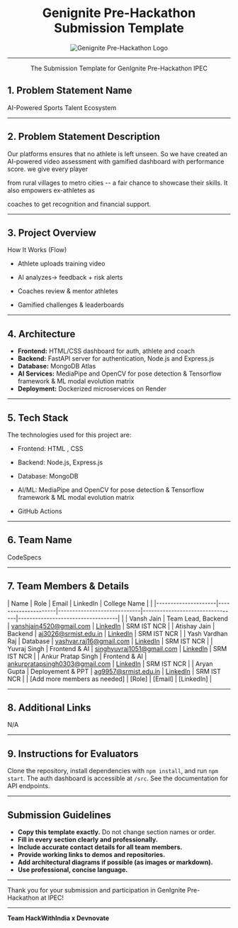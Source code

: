 <div align="center">

# Genignite Pre-Hackathon Submission Template 

<img src="assets/logo/f58664d6c437.jpg" alt="Genignite Pre-Hackathon Logo"/>

<br/>

---

The Submission Template for GenIgnite Pre-Hackathon IPEC

</div>

## 1. Problem Statement Name

 AI-Powered Sports Talent Ecosystem

---

## 2. Problem Statement Description

Our platforms ensures that no athlete is left unseen. So we
have created an AI-powered video assessment with gamified
dashboard with performance score. we give every player

from rural villages to metro cities -- a fair chance to
showcase their skills. It also empowers ex-athletes as

coaches to get recognition and financial support.

---

## 3. Project Overview

How It Works (Flow)

- Athlete uploads training video

- AI analyzes→ feedback + risk alerts

- Coaches review & mentor athletes

- Gamified challenges & leaderboards

---

## 4. Architecture

- **Frontend:** HTML/CSS dashboard for auth, athlete and coach 
- **Backend:** FastAPI server for authentication, Node.js and Express.js  
- **Database:** MongoDB Atlas  
- **AI Services:** MediaPipe and OpenCV for pose detection & Tensorflow framework & ML modal evolution matrix
- **Deployment:** Dockerized microservices on Render

---

## 5. Tech Stack

The technologies used for this project are:

- Frontend: HTML , CSS

- Backend: Node.js, Express.js

- Database: MongoDB

- AI/ML: MediaPipe and OpenCV for pose detection &
Tensorflow framework & ML modal evolution matrix

- GitHub Actions  

---

## 6. Team Name

CodeSpecs

---

## 7. Team Members & Details

| Name                | Role                | Email                       | LinkedIn                        | College Name                      |             |
|---------------------|---------------------|-----------------------------|---------------------------------|-----------------------------------|             |
| Vansh Jain          | Team Lead, Backend  | vanshjain4520@gmail.com          | [LinkedIn](https://www.linkedin.com/in/vansh-jain-567506219)   | SRM IST NCR |
| Atishay Jain        | Backend             | aj3026@srmist.edu.in             | [LinkedIn](https://www.linkedin.com/in/atishay-jain-433594326) | SRM IST NCR |
| Yash Vardhan Raj    | Database            | yashvar.raj16@gmail.com          | [LinkedIn](http://www.linkedin.com/in/yashvardhan-raj)         | SRM IST NCR |
| Yuvraj Singh        | Frontend & AI       | singhyuvraj1051@gmail.com        | [LinkedIn](http://www.linkedin.com/in/yuvraj-singh-7b4209191)  | SRM IST NCR |
| Ankur Pratap Singh  | Frontend & AI       | ankurpratapsingh0303@gmail.com   | [LinkedIn](http://www.linkedin.com/in/ankurpratapsingh0303)    | SRM IST NCR |
| Aryan Gupta         | Deployement & PPT   | ag9957@srmist.edu.in             | [LinkedIn](http://www.linkedin.com/in/aryan-gupta-37bb24329)   | SRM IST NCR |
| [Add more members as needed] | [Role] | [Email] | [LinkedIn] |

---

## 8. Additional Links

N/A

---

## 9. Instructions for Evaluators

Clone the repository, install dependencies with `npm install`, and run `npm start`. The auth dashboard is accessible at `/src`. See the documentation for API endpoints.

---

## Submission Guidelines

- **Copy this template exactly.** Do not change section names or order.
- **Fill in every section clearly and professionally.**
- **Include accurate contact details for all team members.**
- **Provide working links to demos and repositories.**
- **Add architectural diagrams if possible (as images or markdown).**
- **Use professional, concise language.**

---

Thank you for your submission and participation in GenIgnite Pre-Hackathon at IPEC!

---

**Team HackWithIndia x Devnovate**
